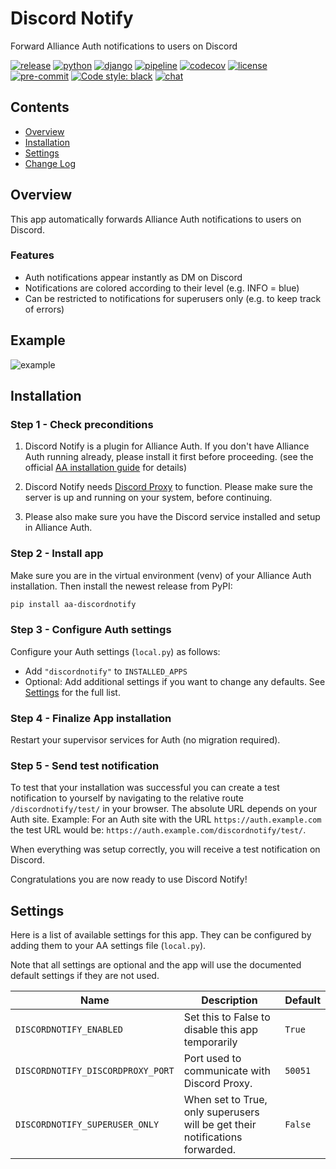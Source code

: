 # Discord Notify

Forward Alliance Auth notifications to users on Discord

[![release](https://img.shields.io/pypi/v/aa-discordnotify?label=release)](https://pypi.org/project/aa-discordnotify/)
[![python](https://img.shields.io/pypi/pyversions/aa-discordnotify)](https://pypi.org/project/aa-discordnotify/)
[![django](https://img.shields.io/pypi/djversions/aa-discordnotify?label=django)](https://pypi.org/project/aa-discordnotify/)
[![pipeline](https://gitlab.com/ErikKalkoken/aa-discordnotify/badges/master/pipeline.svg)](https://gitlab.com/ErikKalkoken/aa-discordnotify/-/pipelines)
[![codecov](https://codecov.io/gl/ErikKalkoken/aa-discordnotify/branch/master/graph/badge.svg?token=AU1U2LQSUS)](https://codecov.io/gl/ErikKalkoken/aa-discordnotify)
[![license](https://img.shields.io/badge/license-MIT-green)](https://gitlab.com/ErikKalkoken/aa-discordnotify/-/blob/master/LICENSE)
[![pre-commit](https://img.shields.io/badge/pre--commit-enabled-brightgreen?logo=pre-commit&logoColor=white)](https://github.com/pre-commit/pre-commit)
[![Code style: black](https://img.shields.io/badge/code%20style-black-000000.svg)](https://github.com/psf/black)
[![chat](https://img.shields.io/discord/790364535294132234)](https://discord.gg/zmh52wnfvM)

## Contents

- [Overview](#overview)
- [Installation](#installation)
- [Settings](#settings)
- [Change Log](CHANGELOG.md)

## Overview

This app automatically forwards Alliance Auth notifications to users on Discord.

### Features

- Auth notifications appear instantly as DM on Discord
- Notifications are colored according to their level (e.g. INFO = blue)
- Can be restricted to notifications for superusers only (e.g. to keep track of errors)

## Example

![example](https://i.imgur.com/eebZFQj.png)

## Installation

### Step 1 - Check preconditions

1. Discord Notify is a plugin for Alliance Auth. If you don't have Alliance Auth running already, please install it first before proceeding. (see the official [AA installation guide](https://allianceauth.readthedocs.io/en/latest/installation/auth/allianceauth/) for details)

1. Discord Notify needs [Discord Proxy](https://gitlab.com/ErikKalkoken/discordproxy) to function. Please make sure the server is up and running on your system, before continuing.

1. Please also make sure you have the Discord service installed and setup in Alliance Auth.

### Step 2 - Install app

Make sure you are in the virtual environment (venv) of your Alliance Auth installation. Then install the newest release from PyPI:

```bash
pip install aa-discordnotify
```

### Step 3 - Configure Auth settings

Configure your Auth settings (`local.py`) as follows:

- Add `"discordnotify"` to `INSTALLED_APPS`
- Optional: Add additional settings if you want to change any defaults. See [Settings](#settings) for the full list.

### Step 4 - Finalize App installation

Restart your supervisor services for Auth (no migration required).

### Step 5 - Send test notification

To test that your installation was successful you can create a test notification to yourself by navigating to the relative route `/discordnotify/test/` in your browser. The absolute URL depends on your Auth site. Example: For an Auth site with the URL `https://auth.example.com` the test URL would be: `https://auth.example.com/discordnotify/test/`.

When everything was setup correctly, you will receive a test notification on Discord.

Congratulations you are now ready to use Discord Notify!

## Settings

Here is a list of available settings for this app. They can be configured by adding them to your AA settings file (`local.py`).

Note that all settings are optional and the app will use the documented default settings if they are not used.

Name | Description | Default
-- | -- | --
`DISCORDNOTIFY_ENABLED`| Set this to False to disable this app temporarily | `True`
`DISCORDNOTIFY_DISCORDPROXY_PORT`| Port used to communicate with Discord Proxy. | `50051`
`DISCORDNOTIFY_SUPERUSER_ONLY`| When set to True, only superusers will be get their notifications forwarded. | `False`
